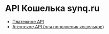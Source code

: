 API Кошелька synq.ru
========


* [Платежное API](https://github.com/synqru/api-docs/blob/master/payment-api.md)
* [Агентское API (для пополнения кошельков)](https://github.com/synqru/api-docs/blob/master/agent-api.md)
